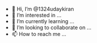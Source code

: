 - 👋 Hi, I’m @1324udaykiran
- 👀 I’m interested in ...
- 🌱 I’m currently learning ...
- 💞️ I’m looking to collaborate on ...
- 📫 How to reach me ...

<!---
1324udaykiran/1324udaykiran is a ✨ special ✨ repository because its `README.md` (this file) appears on your GitHub profile.
You can click the Preview link to take a look at your changes.
--->
